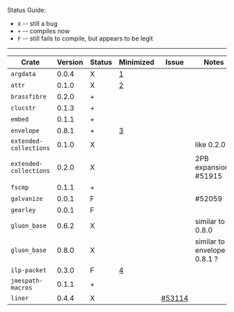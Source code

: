 Status Guide:

- `X` -- still a bug
- `+` -- compiles now
- `F` -- still fails to compile, but appears to be legit

---

| Crate                  | Version | Status | Minimized | Issue      | Notes |
| -----                  | ---     | ---    | ---       | ---        | ---   |
| `argdata`              | 0.0.4   | X      | [1][]     |            | |
| `attr`                 | 0.1.0   | X      | [2][]     |            | |
| `brassfibre`           | 0.2.0   | +      |           |            | |
| `clucstr`              | 0.1.3   | +      |           |            | |
| `embed`                | 0.1.1   | +      |           |            | |
| `envelope`             | 0.8.1   | +      | [3][]     |            | |
| `extended-collections` | 0.1.0   | X      |           |            | like 0.2.0 |
| `extended-collections` | 0.2.0   | X      |           |            | 2PB expansion? #51915 |
| `fscmp`                | 0.1.1   | +      |           |            | |
| `galvanize`            | 0.0.1   | F      |           |            | #52059 |
| `gearley`              | 0.0.1   | F      |           |            | |
| `gluon_base`           | 0.6.2   | X      |           |            | similar to 0.8.0 |
| `gluon_base`           | 0.8.0   | X      |           |            | similar to envelope-0.8.1 ? |
| `ilp-packet`           | 0.3.0   | F      | [4][]     |            | |
| `jmespath-macros`      | 0.1.1   | +      |           |            | |
| `liner`                | 0.4.4   | X      |           | [#53114][] | |

[1]: https://play.rust-lang.org/?gist=1e7555092563371569caadb0d35b897c&version=nightly&mode=debug&edition=2015
[2]: https://play.rust-lang.org/?gist=46146e256a3e138cbd42d0ee34b43571&version=nightly&mode=debug&edition=2015
[3]: https://play.rust-lang.org/?gist=d3eedb59571edff7d7ff0975c44e8faa&version=nightly&mode=debug&edition=2015
[4]: https://play.rust-lang.org/?gist=fcd15716ab77c5aaf787471a87beebb2&version=nightly&mode=debug&edition=2015
[#53114]: https://github.com/rust-lang/rust/issues/53114
